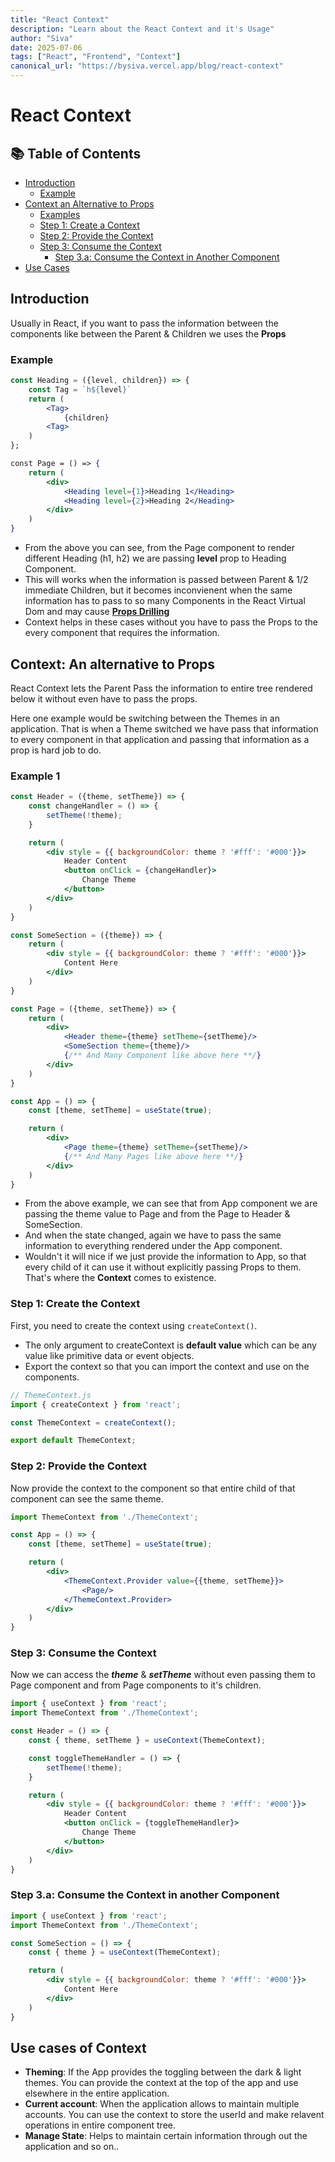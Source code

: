 ```yaml
---
title: "React Context"
description: "Learn about the React Context and it's Usage"
author: "Siva"
date: 2025-07-06
tags: ["React", "Frontend", "Context"]
canonical_url: "https://bysiva.vercel.app/blog/react-context"
---
```


# React Context

## 📚 Table of Contents
- [Introduction](#introduction)
    - [Example](#example)
- [Context an Alternative to Props](#context-an-alternative-to-props)
    - [Examples](#example-1)
    - [Step 1: Create a Context](#step-1-create-the-context)
    - [Step 2: Provide the Context](#step-2-provide-the-context)
    - [Step 3: Consume the Context](#step-3-consume-the-context)
        - [Step 3.a: Consume the Context in Another Component](#step-3a-consume-the-context-in-another-component)
- [Use Cases](#use-cases-of-context)

## Introduction
Usually in React, if you want to pass the information between the components like between the Parent & Children we uses the **Props**

### Example
```jsx
const Heading = ({level, children}) => {
    const Tag = `h${level}`
    return (
        <Tag>
            {children}
        <Tag>
    )
};

const Page = () => {
    return (
        <div>
            <Heading level={1}>Heading 1</Heading>
            <Heading level={2}>Heading 2</Heading>
        </div>
    )
}
```
- From the above you can see, from the Page component to render different Heading (h1, h2) we are passing **level** prop to Heading Component.
- This will works when the information is passed between Parent & 1/2 immediate Children, but it becomes inconvienent when the same information has to pass to so many Components in the React Virtual Dom and may cause [**Props Drilling**](https://react.dev/learn/sharing-state-between-components)
- Context helps in these cases without you have to pass the Props to the every component that requires the information.


## Context: An alternative to Props
React Context lets the Parent Pass the information to entire tree rendered below it without even have to pass the props. 

Here one example would be switching between the Themes in an application. That is when a Theme switched we have pass that information to every component in that application and passing that information as a prop is hard job to do.
### Example 1
```jsx
const Header = ({theme, setTheme}) => {
    const changeHandler = () => {
        setTheme(!theme);
    }

    return (
        <div style = {{ backgroundColor: theme ? '#fff': '#000'}}>
            Header Content
            <button onClick = {changeHandler}>
                Change Theme
            </button>
        </div>
    )
}

const SomeSection = ({theme}) => {
    return (
        <div style = {{ backgroundColor: theme ? '#fff': '#000'}}>
            Content Here
        </div>
    )
}

const Page = ({theme, setTheme}) => {
    return (
        <div>
            <Header theme={theme} setTheme={setTheme}/>
            <SomeSection theme={theme}/>
            {/** And Many Component like above here **/}
        </div>
    )
}

const App = () => {
    const [theme, setTheme] = useState(true);

    return (
        <div>
            <Page theme={theme} setTheme={setTheme}/>
            {/** And Many Pages like above here **/}
        </div>
    )
}
```
- From the above example, we can see that from App component we are passing the theme value to Page and from the Page to Header & SomeSection.
- And when the state changed, again we have to pass the same information to everything rendered under the App component.
- Wouldn't it will nice if we just provide the information to App, so that every child of it can use it without explicitly passing Props to them. That's where the **Context** comes to existence.

### Step 1: Create the Context
First, you need to create the context using `createContext()`.
- The only argument to createContext is **default value** which can be any value like primitive data or event objects.
- Export the context so that you can import the context and use on the components.
```javascript
// ThemeContext.js
import { createContext } from 'react';

const ThemeContext = createContext();

export default ThemeContext;
```

### Step 2: Provide the Context
Now provide the context to the component so that entire child of that component can see the same theme.
```jsx
import ThemeContext from './ThemeContext';

const App = () => {
    const [theme, setTheme] = useState(true);

    return (
        <div>
            <ThemeContext.Provider value={{theme, setTheme}}>
                <Page/>
            </ThemeContext.Provider>
        </div>
    )
}
```

### Step 3: Consume the Context
Now we can access the **_theme_** & **_setTheme_** without even passing them to Page component and from Page components to it's children.
```jsx
import { useContext } from 'react';
import ThemeContext from './ThemeContext';

const Header = () => {
    const { theme, setTheme } = useContext(ThemeContext);

    const toggleThemeHandler = () => {
        setTheme(!theme);
    }

    return (
        <div style = {{ backgroundColor: theme ? '#fff': '#000'}}>
            Header Content
            <button onClick = {toggleThemeHandler}>
                Change Theme
            </button>
        </div>
    )
}
```

### Step 3.a: Consume the Context in another Component
```jsx
import { useContext } from 'react';
import ThemeContext from './ThemeContext';

const SomeSection = () => {
    const { theme } = useContext(ThemeContext);

    return (
        <div style = {{ backgroundColor: theme ? '#fff': '#000'}}>
            Content Here
        </div>
    )
}
```

## Use cases of Context
- **Theming**: If the App provides the toggling between the dark & light themes. You can provide the context at the top of the app and use elsewhere in the entire application.
- **Current account**: When the application allows to maintain multiple accounts. You can use the context to store the userId and make relavent operations in entire component tree.
- **Manage State**: Helps to maintain certain information through out the application and so on..